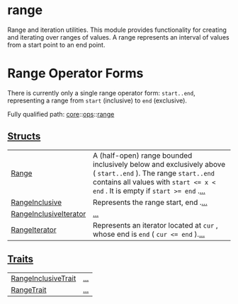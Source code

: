# range

Range and iteration utilities.
This module provides functionality for creating and iterating over ranges of values.
A range represents an interval of values from a start point to an end point.
# Range Operator Forms

There is currently only a single range operator form: `start..end`, representing a range from
`start` (inclusive) to `end` (exclusive).

Fully qualified path: [core](./core.md)::[ops](./core-ops.md)::[range](./core-ops-range.md)


[Structs](./core-ops-range-structs.md)
 ---
| | |
|:---|:---|
| [Range](./core-ops-range-Range.md) | A (half-open) range bounded inclusively below and exclusively above ( `start..end` ). The range `start..end`  contains all values with `start <= x < end` . It is empty if `start >= end` .[...](./core-ops-range-Range.md) |
| [RangeInclusive](./core-ops-range-RangeInclusive.md) | Represents the range start, end .[...](./core-ops-range-RangeInclusive.md) |
| [RangeInclusiveIterator](./core-ops-range-RangeInclusiveIterator.md) | [...](./core-ops-range-RangeInclusiveIterator.md) |
| [RangeIterator](./core-ops-range-RangeIterator.md) | Represents an iterator located at `cur` , whose end is `end`  ( `cur <= end` ).[...](./core-ops-range-RangeIterator.md) |

[Traits](./core-ops-range-traits.md)
 ---
| | |
|:---|:---|
| [RangeInclusiveTrait](./core-ops-range-RangeInclusiveTrait.md) | [...](./core-ops-range-RangeInclusiveTrait.md) |
| [RangeTrait](./core-ops-range-RangeTrait.md) | [...](./core-ops-range-RangeTrait.md) |

